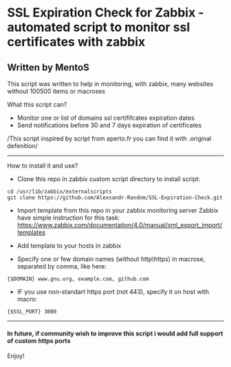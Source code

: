 # SSL Expiration Check for Zabbix - automated script to monitor ssl certificates with zabbix
## Written by MentoS

This script was written to help in monitoring, with zabbix, many websites without 100500 items or macroses

What this script can?

* Monitor one or list of domains ssl certififcates expiration dates
* Send notifications before 30 and 7 days expiration of certificates

/This script inspired by script from aperto.fr you can find it with .original defenition/
____
How to install it and use?

* Clone this repo in zabbix custom script directory to install script:

```
cd /usr/lib/zabbix/externalscripts
git clone https://github.com/Alexsandr-Random/SSL-Expiration-Check.git

```
* Import template from this repo in your zabbix monitoring server
Zabbix have simple instruction for this task: 
https://www.zabbix.com/documentation/4.0/manual/xml_export_import/templates

* Add template to your hosts in zabbix 

* Specify one or few domain names (without http\https) in macrose, separated by comma, like here:
```
{$DOMAIN} www.gnu.org, example.com, github.com

```
* IF you use non-standart https port (not 443), specify it on host with macro:
```
{$SSL_PORT} 3000
```
____
#### In future, if community wish to improve this script i would add full support of custom https ports

Enjoy!
